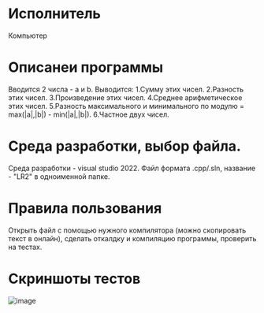 # Исполнитель
Компьютер

# Описанеи программы
Вводится 2 числа - а и b.
Выводится:
1.Сумму этих чисел.
2.Разность этих чисел.
3.Произведение этих чисел.
4.Среднее арифметическое этих чисел.
5.Разность максимального и минимального по модулю = max(|a|,|b|) - min(|a|,|b|).
6.Частное двух чисел.


# Среда разработки, выбор файла.
Среда разработки - visual studio 2022.
Файл формата .cpp/.sln, название - "LR2" в одноименной папке.

# Правила пользования
Открыть файл с помощью нужного компилятора (можно скопировать текст в онлайн), сделать откалдку и компиляцию программы, проверить на тестах.

# Скриншоты тестов
![image](https://github.com/4s4ken/lb2/assets/65232734/45f4e748-7439-48d7-ba2f-e8b293bb9f80)
